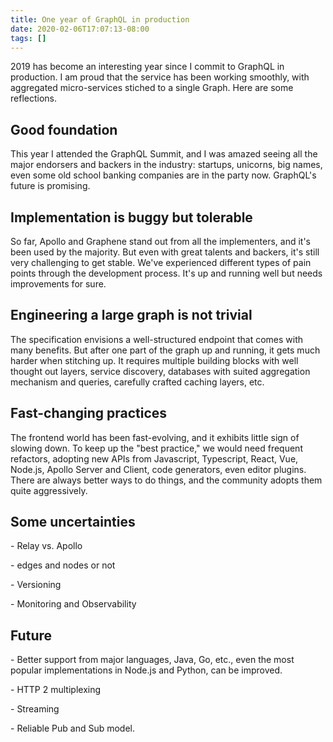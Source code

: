 ```yaml
---
title: One year of GraphQL in production
date: 2020-02-06T17:07:13-08:00
tags: []
---
```

2019 has become an interesting year since I commit to GraphQL in production. I am proud that the service has been working smoothly, with aggregated micro-services stiched to a single Graph. Here are some reflections.

## Good foundation

This year I attended the GraphQL Summit, and I was amazed seeing all the major endorsers and backers in the industry: startups, unicorns, big names, even some old school banking companies are in the party now. GraphQL's future is promising.

## Implementation is buggy but tolerable

So far, Apollo and Graphene stand out from all the implementers, and it's been used by the majority. But even with great talents and backers, it's still very challenging to get stable. We've experienced different types of pain points through the development process. It's up and running well but needs improvements for sure.

## Engineering a large graph is not trivial

The specification envisions a well-structured endpoint that comes with many benefits. But after one part of the graph up and running, it gets much harder when stitching up. It requires multiple building blocks with well thought out layers, service discovery, databases with suited aggregation mechanism and queries, carefully crafted caching layers, etc.

## Fast-changing practices

The frontend world has been fast-evolving, and it exhibits little sign of slowing down. To keep up the "best practice," we would need frequent refactors, adopting new APIs from Javascript, Typescript, React, Vue, Node.js, Apollo Server and Client, code generators, even editor plugins. There are always better ways to do things, and the community adopts them quite aggressively.

## Some uncertainties

\- Relay vs. Apollo

\- edges and nodes or not

\- Versioning

\- Monitoring and Observability 

## Future

\- Better support from major languages, Java, Go, etc., even the most popular implementations in Node.js and Python, can be improved. 

\- HTTP 2 multiplexing

\- Streaming

\- Reliable Pub and Sub model.